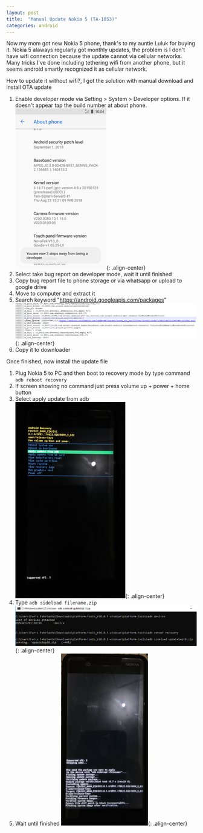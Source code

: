 ```yaml
---
layout: post
title:  "Manual Update Nokia 5 (TA-1053)"
categories: android
---
```


Now my mom got new Nokia 5 phone, thank's to my auntie Luluk for buying it. Nokia 5 alaways regularly got monthly updates, the problem is I don't have wifi connection because the update cannot via cellular networks. Many tricks I've done including tethering wifi from another phone, but it seems android smartly recognized it as cellular network.

How to update it without wifi?, I got the solution <!--more--> with manual download and install OTA update

1. Enable developer mode via Setting > System > Developer options. If it doesn't appear tap the build number at about phone.
![enable-dev-mode](/assets/posts/android/2018-10-11-manual-update-nokia5/enable-dev-mode.png){: .align-center}
2. Select take bug report on developer mode, wait it until finished
3. Copy bug report file to phone storage or via whatsapp or upload to google drive
3. Move to computer and extract it
4. Search keyword "https://android.googleapis.com/packages"
![search-ota-url](/assets/posts/android/2018-10-11-manual-update-nokia5/search-ota-url.png){: .align-center}
5. Copy it to downloader

Once finished, now install the update file

1. Plug Nokia 5 to PC and then boot to recovery mode by type command `adb reboot recovery`
2. If screen showing no command just press volume up + power + home button
3. Select apply update from adb
![apply-update-adb](/assets/posts/android/2018-10-11-manual-update-nokia5/apply-update-adb.png){: .align-center}
3. Type `adb sideload filename.zip`
![adb-sideload](/assets/posts/android/2018-10-11-manual-update-nokia5/adb-sideload.png){: .align-center}
4. Wait until finished
![wait](/assets/posts/android/2018-10-11-manual-update-nokia5/wait.png){: .align-center}
